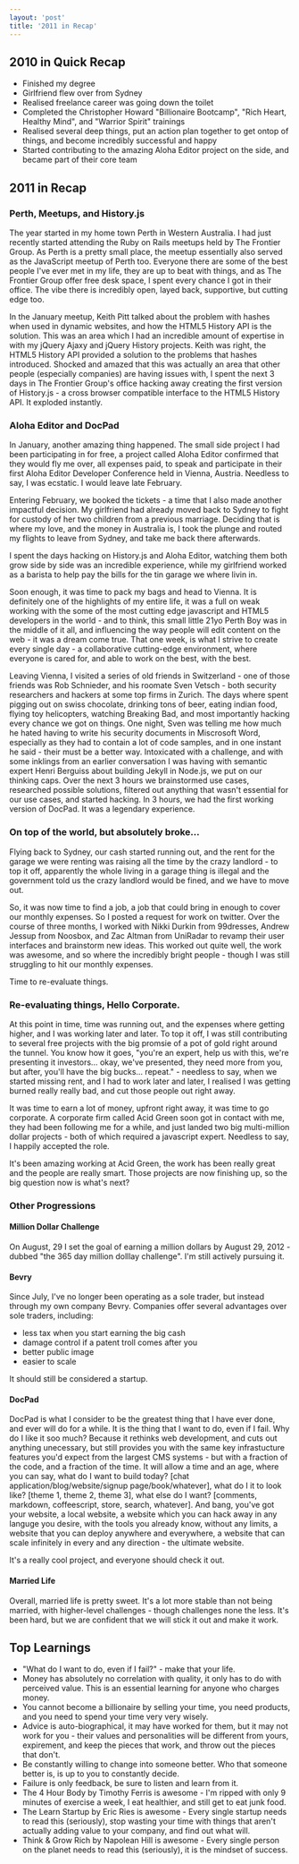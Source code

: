 ```yaml
---
layout: 'post'
title: '2011 in Recap'
---
```


## 2010 in Quick Recap

- Finished my degree
- Girlfriend flew over from Sydney
- Realised freelance career was going down the toilet
- Completed the Christopher Howard "Billionaire Bootcamp", "Rich Heart, Healthy Mind", and "Warrior Spirit" trainings
- Realised several deep things, put an action plan together to get ontop of things, and become incredibly successful and happy
- Started contributing to the amazing Aloha Editor project on the side, and became part of their core team

## 2011 in Recap

### Perth, Meetups, and History.js

The year started in my home town Perth in Western Australia. I had just recently started attending the Ruby on Rails meetups held by The Frontier Group. As Perth is a pretty small place, the meetup essentially also served as the JavaScript meetup of Perth too. Everyone there are some of the best people I've ever met in my life, they are up to beat with things, and as The Frontier Group offer free desk space, I spent every chance I got in their office. The vibe there is incredibly open, layed back, supportive, but cutting edge too.

In the January meetup, Keith Pitt talked about the problem with hashes when used in dynamic websites, and how the HTML5 History API is the solution. This was an area which I had an incredible amount of expertise in with my jQuery Ajaxy and jQuery History projects. Keith was right, the HTML5 History API provided a solution to the problems that hashes introduced. Shocked and amazed that this was actually an area that other people (especially companies) are having issues with, I spent the next 3 days in The Frontier Group's office hacking away creating the first version of History.js - a cross browser compatible interface to the HTML5 History API. It exploded instantly.

### Aloha Editor and DocPad

In January, another amazing thing happened. The small side project I had been participating in for free, a project called Aloha Editor confirmed that they would fly me over, all expenses paid, to speak and participate in their first Aloha Editor Developer Conference held in Vienna, Austria. Needless to say, I was ecstatic. I would leave late February.

Entering February, we booked the tickets - a time that I also made another impactful decision. My girlfriend had already moved back to Sydney to fight for custody of her two children from a previous marriage. Deciding that is where my love, and the money in Australia is, I took the plunge and routed my flights to leave from Sydney, and take me back there afterwards.

I spent the days hacking on History.js and Aloha Editor, watching them both grow side by side was an incredible experience, while my girlfriend worked as a barista to help pay the bills for the tin garage we where livin in.

Soon enough, it was time to pack my bags and head to Vienna. It is definitely one of the highlights of my entire life, it was a full on weak working with the some of the most cutting edge javascript and HTML5 developers in the world - and to think, this small little 21yo Perth Boy was in the middle of it all, and influencing the way people will edit content on the web - it was a dream come true. That one week, is what I strive to create every single day - a collaborative cutting-edge environment, where everyone is cared for, and able to work on the best, with the best.

Leaving Vienna, I visited a series of old friends in Switzerland - one of those friends was Rob Schnieder, and his roomate Sven Vetsch - both security researchers and hackers at some top firms in Zurich. The days where spent pigging out on swiss chocolate, drinking tons of beer, eating indian food, flying toy helicopters, watching Breaking Bad, and most importantly hacking every chance we got on things. One night, Sven was telling me how much he hated having to write his security documents in Miscrosoft Word, especially as they had to contain a lot of code samples, and in one instant he said - their must be a better way. Intoxicated with a challenge, and with some inklings from an earlier conversation I was having with semantic expert Henri Berguiss about building Jekyll in Node.js, we put on our thinking caps. Over the next 3 hours we brainstormed use cases, researched possible solutions, filtered out anything that wasn't essential for our use cases, and started hacking. In 3 hours, we had the first working version of DocPad. It was a legendary experience.

### On top of the world, but absolutely broke…

Flying back to Sydney, our cash started running out, and the rent for the garage we were renting was raising all the time by the crazy landlord - to top it off, apparently the whole living in a garage thing is illegal and the government told us the crazy landlord would be fined, and we have to move out.

So, it was now time to find a job, a job that could bring in enough to cover our monthly expenses. So I posted a request for work on twitter. Over the course of three months, I worked with Nikki Durkin from 99dresses, Andrew Jessup from Noosbox, and Zac Altman from UniRadar to revamp their user interfaces and brainstorm new ideas. This worked out quite well, the work was awesome, and so where the incredibly bright people - though I was still struggling to hit our monthly expenses.

Time to re-evaluate things.

### Re-evaluating things, Hello Corporate.

At this point in time, time was running out, and the expenses where getting higher, and I was working later and later. To top it off, I was still contributing to several free projects with the big promsie of a pot of gold right around the tunnel. You know how it goes, "you're an expert, help us with this, we're presenting it investors… okay, we've presented, they need more from you, but after, you'll have the big bucks… repeat." - needless to say, when we started missing rent, and I had to work later and later, I realised I was getting burned really really bad, and cut those people out right away.

It was time to earn a lot of money, upfront right away, it was time to go corporate. A corporate firm called Acid Green soon got in contact with me, they had been following me for a while, and just landed two big multi-million dollar projects - both of which required a javascript expert. Needless to say, I happily accepted the role.

It's been amazing working at Acid Green, the work has been really great and the people are really smart. Those projects are now finishing up, so the big question now is what's next?

### Other Progressions

#### Million Dollar Challenge

On August, 29 I set the goal of earning a million dollars by August 29, 2012 - dubbed "the 365 day million dolllay challenge". I'm still actively pursuing it.

#### Bevry

Since July, I've no longer been operating as a sole trader, but instead through my own company Bevry. Companies offer several advantages over sole traders, including:

- less tax when you start earning the big cash
- damage control if a patent troll comes after you
- better public image
- easier to scale

It should still be considered a startup.

#### DocPad

DocPad is what I consider to be the greatest thing that I have ever done, and ever will do for a while. It is the thing that I want to do, even if I fail. Why do I like it soo much? Because it rethinks web development, and cuts out anything unecessary, but still provides you with the same key infrastucture features you'd expect from the largest CMS systems - but with a fraction of the code, and a fraction of the time. It will allow a time and an age, where you can say, what do I want to build today? [chat application/blog/website/signup page/book/whatever], what do I it to look like? [theme 1, theme 2, theme 3], what else do I want? [comments, markdown, coffeescript, store, search, whatever]. And bang, you've got your website, a local website, a website which you can hack away in any languge you desire, with the tools you already know, without any limits, a website that you can deploy anywhere and everywhere, a website that can scale infinitely in every and any direction - the ultimate website.

It's a really cool project, and everyone should check it out.

#### Married Life

Overall, married life is pretty sweet. It's a lot more stable than not being married, with higher-level challenges - though challenges none the less. It's been hard, but we are confident that we will stick it out and make it work.

## Top Learnings

- "What do I want to do, even if I fail?" - make that your life.
- Money has absolutely no correlation with quality, it only has to do with perceived value. This is an essential learning for anyone who charges money.
- You cannot become a billionaire by selling your time, you need products, and you need to spend your time very very wisely.
- Advice is auto-biographical, it may have worked for them, but it may not work for you - their values and personalities will be different from yours, expirement, and keep the pieces that work, and throw out the pieces that don't.
- Be constantly willing to change into someone better. Who that someone better is, is up to you to constantly decide.
- Failure is only feedback, be sure to listen and learn from it.
- The 4 Hour Body by Timothy Ferris is awesome - I'm ripped with only 9 minutes of exercise a week, I eat healthier, and still get to eat junk food.
- The Learn Startup by Eric Ries is awesome - Every single startup needs to read this (seriously), stop wasting your time with things that aren't actually adding value to your company, and find out what will.
- Think & Grow Rich by Napolean Hill is awesome - Every single person on the planet needs to read this (seriously), it is the mindset of success.
